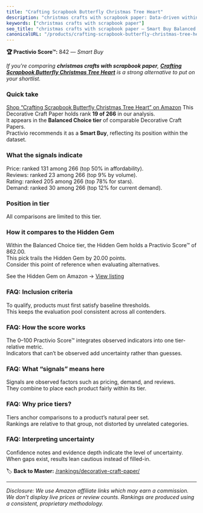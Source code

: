 ```yaml
---
title: "Crafting Scrapbook Butterfly Christmas Tree Heart"
description: "christmas crafts with scrapbook paper: Data-driven within Balanced Choice ranking using the Practivio Score™. Positioned by quality, value, demand, findability…"
keywords: ["christmas crafts with scrapbook paper"]
seo_title: "christmas crafts with scrapbook paper — Smart Buy Balanced Choice (2025)"
canonicalURL: "/products/crafting-scrapbook-butterfly-christmas-tree-heart-B08C5LKG4L/"
---
```


**🏆 Practivio Score™:** 842 — _Smart Buy_


*If you're comparing **christmas crafts with scrapbook paper**, **[Crafting Scrapbook Butterfly Christmas Tree Heart](https://www.amazon.com/dp/B08C5LKG4L?tag=practivio-20)** is a strong alternative to put on your shortlist.*
### Quick take
[Shop “Crafting Scrapbook Butterfly Christmas Tree Heart” on Amazon](https://www.amazon.com/dp/B08C5LKG4L?tag=practivio-20)
This Decorative Craft Paper holds rank **19 of 266** in our analysis.  
It appears in the **Balanced Choice tier** of comparable Decorative Craft Papers.  
Practivio recommends it as a **Smart Buy**, reflecting its position within the dataset.

### What the signals indicate
Price: ranked 131 among 266 (top 50% in affordability).  
Reviews: ranked 23 among 266 (top 9% by volume).  
Rating: ranked 205 among 266 (top 78% for stars).  
Demand: ranked 30 among 266 (top 12% for current demand).

### Position in tier
All comparisons are limited to this tier.

### How it compares to the Hidden Gem
Within the Balanced Choice tier, the Hidden Gem holds a Practivio Score™ of 862.00.  
This pick trails the Hidden Gem by 20.00 points.  
Consider this point of reference when evaluating alternatives.  

See the Hidden Gem on Amazon → [View listing](https://www.amazon.com/dp/B09HBVBSMS?tag=practivio-20)

### FAQ: Inclusion criteria
To qualify, products must first satisfy baseline thresholds.  
This keeps the evaluation pool consistent across all contenders.

### FAQ: How the score works
The 0–100 Practivio Score™ integrates observed indicators into one tier-relative metric.  
Indicators that can’t be observed add uncertainty rather than guesses.

### FAQ: What “signals” means here
Signals are observed factors such as pricing, demand, and reviews.  
They combine to place each product fairly within its tier.

### FAQ: Why price tiers?
Tiers anchor comparisons to a product’s natural peer set.  
Rankings are relative to that group, not distorted by unrelated categories.

### FAQ: Interpreting uncertainty
Confidence notes and evidence depth indicate the level of uncertainty.  
When gaps exist, results lean cautious instead of filled-in.


🏷️ **Back to Master:** [/rankings/decorative-craft-paper/](/rankings/decorative-craft-paper/)

---
_Disclosure: We use Amazon affiliate links which may earn a commission. We don’t display live prices or review counts. Rankings are produced using a consistent, proprietary methodology._
